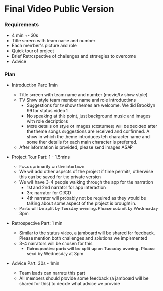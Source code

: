 # Final Video Public Version

### Requirements
- 4 min +- 30s
- Title screen with team name and number
- Each member's picture and role
- Quick tour of project
- Brief Retrospective of challenges and strategies to overcome
- Advice

### Plan

- Introduction Part: 1min
  - Title screen with team name and number (movie/tv show style)
  - TV Show style team member name and role introductions 
    - Suggestions for tv show themes are welcome. We did Brooklyn 99 for status video 1
    - No speaking at this point, just background music and images with role decriptions
    - More details on style of images (costumes) will be decided after the theme songs suggestions are received and confirmed. A show in which the theme introduces teh character name and some ther details for each main character is preferred.
  - After information is provided, please send images ASAP

- Project Tour Part: 1 - 1.5mins
  - Focus primarily on the interface
  - We will add other aspects of the project if time permits, otherwise this can be saved for the private version
  - We will have 3-4 people walking through the app for the narration
    - 1st and 2nd narrator for app interaction
    - 3rd narrator for CI/CD
    - 4th narrator will probably not be required as they would be talking about some aspect of the project is brought in.
  - Parts will be split by Tuesday evening. Please submit by Wednesday 3pm
  
- Retrospective Part: 1 min
  - Similar to the status video, a jamboard will be shared for feedback. Please mention both challenges and solutions we implemented
  - 3-4 narrators will be chosen for this
    - Retrospective parts will be split up on Tuesday evening. Please send by Wednesday at 3pm

- Advice Part: 30s - 1min
  - Team leads can narrate this part
  - All members should provide some feedback (a jamboard will be shared for this) to decide what advice we provide